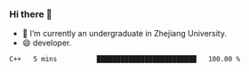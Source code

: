 ### Hi there 👋

- 🔭 I’m currently an undergraduate in Zhejiang University.
- 😄 developer.

<!--START_SECTION:waka-->

```text
C++   5 mins          █████████████████████████   100.00 %
```

<!--END_SECTION:waka-->
